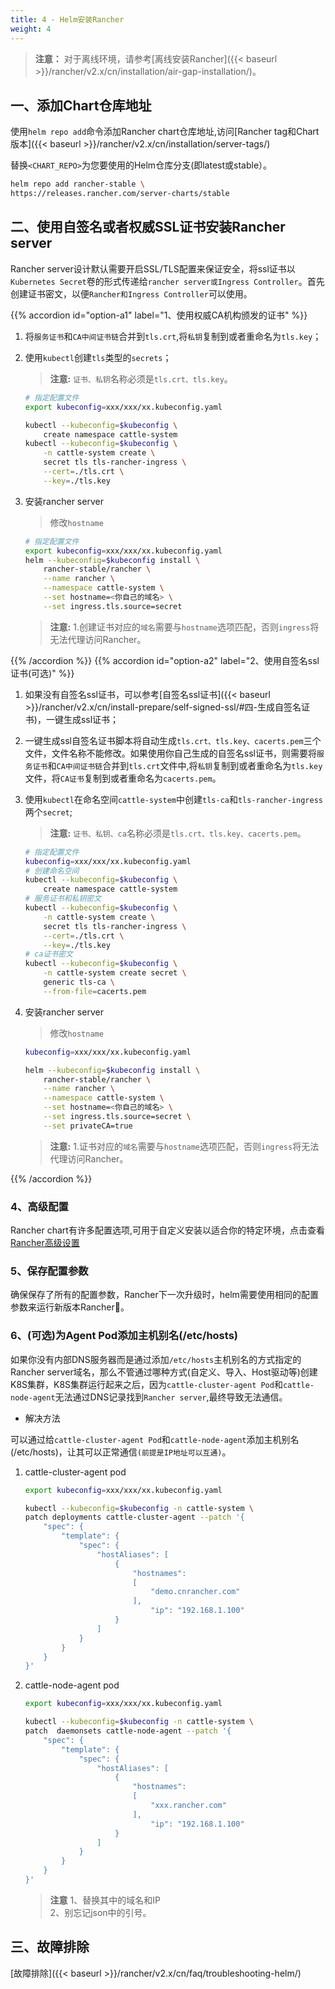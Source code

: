 ```yaml
---
title: 4 - Helm安装Rancher
weight: 4
---
```


>**注意：** 对于离线环境，请参考[离线安装Rancher]({{< baseurl >}}/rancher/v2.x/cn/installation/air-gap-installation/)。

## 一、添加Chart仓库地址

使用`helm repo add`命令添加Rancher chart仓库地址,访问[Rancher tag和Chart版本]({{< baseurl >}}/rancher/v2.x/cn/installation/server-tags/)

替换`<CHART_REPO>`为您要使用的Helm仓库分支(即latest或stable）。

```bash
helm repo add rancher-stable \
https://releases.rancher.com/server-charts/stable
```

## 二、使用自签名或者权威SSL证书安装Rancher server

Rancher server设计默认需要开启SSL/TLS配置来保证安全，将ssl证书以`Kubernetes Secret`卷的形式传递给`rancher server或Ingress Controller`。首先创建证书密文，以便`Rancher和Ingress Controller`可以使用。

{{% accordion id="option-a1" label="1、使用权威CA机构颁发的证书" %}}

1. 将`服务证书`和`CA中间证书链`合并到`tls.crt`,将`私钥`复制到或者重命名为`tls.key`；

1. 使用`kubectl`创建`tls`类型的`secrets`；

    >**注意:** `证书、私钥`名称必须是`tls.crt、tls.key`。

    ```bash
    # 指定配置文件
    export kubeconfig=xxx/xxx/xx.kubeconfig.yaml

    kubectl --kubeconfig=$kubeconfig \
        create namespace cattle-system
    kubectl --kubeconfig=$kubeconfig \
        -n cattle-system create \
        secret tls tls-rancher-ingress \
        --cert=./tls.crt \
        --key=./tls.key
    ```

1. 安装rancher server

    >修改`hostname`

    ```bash
    # 指定配置文件
    export kubeconfig=xxx/xxx/xx.kubeconfig.yaml
    helm --kubeconfig=$kubeconfig install \
        rancher-stable/rancher \
        --name rancher \
        --namespace cattle-system \
        --set hostname=<你自己的域名> \
        --set ingress.tls.source=secret
    ```

    >**注意:** 1.创建证书对应的`域名`需要与`hostname`选项匹配，否则`ingress`将无法代理访问Rancher。

{{% /accordion %}}
{{% accordion id="option-a2" label="2、使用自签名ssl证书(可选)" %}}

1. 如果没有自签名ssl证书，可以参考[自签名ssl证书]({{< baseurl >}}/rancher/v2.x/cn/install-prepare/self-signed-ssl/#四-生成自签名证书)，一键生成ssl证书；

1. 一键生成ssl自签名证书脚本将自动生成`tls.crt、tls.key、cacerts.pem`三个文件，文件名称不能修改。如果使用你自己生成的自签名ssl证书，则需要将`服务证书`和`CA中间证书链`合并到`tls.crt`文件中,将`私钥`复制到或者重命名为`tls.key`文件，将`CA证书`复制到或者重命名为`cacerts.pem`。

1. 使用`kubectl`在命名空间`cattle-system`中创建`tls-ca`和`tls-rancher-ingress`两个`secret`;

    >**注意:** `证书、私钥、ca`名称必须是`tls.crt、tls.key、cacerts.pem`。

    ```bash
    # 指定配置文件
    kubeconfig=xxx/xxx/xx.kubeconfig.yaml
    # 创建命名空间
    kubectl --kubeconfig=$kubeconfig \
        create namespace cattle-system
    # 服务证书和私钥密文
    kubectl --kubeconfig=$kubeconfig \
        -n cattle-system create \
        secret tls tls-rancher-ingress \
        --cert=./tls.crt \
        --key=./tls.key
    # ca证书密文
    kubectl --kubeconfig=$kubeconfig \
        -n cattle-system create secret \
        generic tls-ca \
        --from-file=cacerts.pem
    ```

1. 安装rancher server

    >修改`hostname`

    ```bash
    kubeconfig=xxx/xxx/xx.kubeconfig.yaml

    helm --kubeconfig=$kubeconfig install \
        rancher-stable/rancher \
        --name rancher \
        --namespace cattle-system \
        --set hostname=<你自己的域名> \
        --set ingress.tls.source=secret \
        --set privateCA=true
    ```

    >**注意:** 1.证书对应的`域名`需要与`hostname`选项匹配，否则`ingress`将无法代理访问Rancher。

{{% /accordion %}}

### 4、高级配置

Rancher chart有许多配置选项,可用于自定义安装以适合你的特定环境，点击查看[Rancher高级设置](../advanced-settings)

### 5、保存配置参数

确保保存了所有的配置参数，Rancher下一次升级时，helm需要使用相同的配置参数来运行新版本Rancher。

### 6、(可选)为Agent Pod添加主机别名(/etc/hosts)

如果你没有内部DNS服务器而是通过添加`/etc/hosts`主机别名的方式指定的Rancher server域名，那么不管通过哪种方式(自定义、导入、Host驱动等)创建K8S集群，K8S集群运行起来之后，因为`cattle-cluster-agent Pod`和`cattle-node-agent`无法通过DNS记录找到`Rancher server`,最终导致无法通信。

- 解决方法

可以通过给`cattle-cluster-agent Pod`和`cattle-node-agent`添加主机别名(/etc/hosts)，让其可以正常通信`(前提是IP地址可以互通)`。

1. cattle-cluster-agent pod

    ```bash
    export kubeconfig=xxx/xxx/xx.kubeconfig.yaml

    kubectl --kubeconfig=$kubeconfig -n cattle-system \
    patch deployments cattle-cluster-agent --patch '{
        "spec": {
            "template": {
                "spec": {
                    "hostAliases": [
                        {
                            "hostnames":
                            [
                                "demo.cnrancher.com"
                            ],
                                "ip": "192.168.1.100"
                        }
                    ]
                }
            }
        }
    }'
    ```

2. cattle-node-agent pod

    ```bash
    export kubeconfig=xxx/xxx/xx.kubeconfig.yaml

    kubectl --kubeconfig=$kubeconfig -n cattle-system \
    patch  daemonsets cattle-node-agent --patch '{
        "spec": {
            "template": {
                "spec": {
                    "hostAliases": [
                        {
                            "hostnames":
                            [
                                "xxx.rancher.com"
                            ],
                                "ip": "192.168.1.100"
                        }
                    ]
                }
            }
        }
    }'
    ```

    > **注意**
    >1、替换其中的域名和IP \
    >2、别忘记json中的引号。

## 三、故障排除

[故障排除]({{< baseurl >}}/rancher/v2.x/cn/faq/troubleshooting-helm/)
